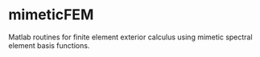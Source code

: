 # mimeticFEM
Matlab routines for finite element exterior calculus using mimetic spectral element basis functions.
